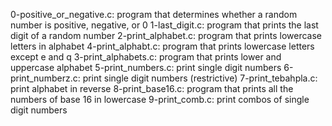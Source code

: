 0-positive_or_negative.c: program that determines whether a random number is positive, negative, or 0
1-last_digit.c: program that prints the last digit of a random number
2-print_alphabet.c: program that prints lowercase letters in alphabet
4-print_alphabt.c: program that prints lowercase letters except e and q
3-print_alphabets.c: program that prints lower and uppercase alphabet
5-print_numbers.c: print single digit numbers
6-print_numberz.c: print single digit numbers (restrictive)
7-print_tebahpla.c: print alphabet in reverse
8-print_base16.c: program that prints all the numbers of base 16 in lowercase
9-print_comb.c: print combos of single digit numbers 
